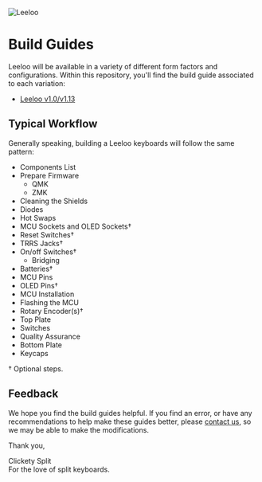 ![Leeloo](https://cdn.shopify.com/s/files/1/0599/3460/5491/files/Leeloo-rev1.0-w.jpg?v=1646798726)

# Build Guides
Leeloo will be available in a variety of different form factors and configurations.  Within this repository, you'll find the build guide associated to each variation:
* [Leeloo v1.0/v1.13](leeloo/README.md)

## Typical Workflow
Generally speaking, building a Leeloo keyboards will follow the same pattern:
* Components List
* Prepare Firmware
    * QMK
    * ZMK
* Cleaning the Shields
* Diodes
* Hot Swaps
* MCU Sockets and OLED Sockets†
* Reset Switches†
* TRRS Jacks†
* On/off Switches†
    * Bridging
* Batteries†
* MCU Pins
* OLED Pins†
* MCU Installation
* Flashing the MCU
* Rotary Encoder(s)†
* Top Plate
* Switches
* Quality Assurance
* Bottom Plate
* Keycaps

† Optional steps.

## Feedback
We hope you find the build guides helpful.  If you find an error, or have any recommendations to help make these guides better, please [contact us](https://clicketysplit.ca/pages/contact-us), so we may be able to make the modifications.

Thank you,

Clickety Split  
For the love of split keyboards.
